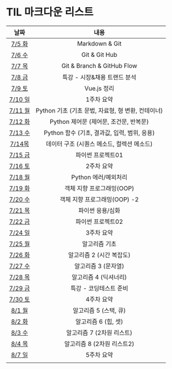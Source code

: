 # TIL 마크다운 리스트

|               날짜                |                        내용                        |
| :-------------------------------: | :------------------------------------------------: |
|   [7/5 화](markdown/220705.md)    |                   Markdown & Git                   |
|   [7/6 수](markdown/220706.md)    |                   Git & Git Hub                    |
|   [7/7 목](markdown/220707.md)    |             Git & Branch & GitHub Flow             |
|   [7/8 금](markdown/220708.md)    |            특강 - 시장&채용 트랜드 분석            |
|   [7/9 토](markdown/Vue.js.md)    |                    Vue.js 정리                     |
| [7/10 일](markdown/w1-summary.md) |                     1주차 요약                     |
|   [7/11 월](markdown/220711.md)   | Python 기초 (기초 문법, 자료형, 형 변환, 컨테이너) |
|   [7/12 화](markdown/220712.md)   |       Python 제어문 (제어문, 조건문, 반복문)       |
|   [7/13 수](markdown/220713.md)   |    Python 함수 (기초, 결과값, 입력, 범위, 응용)    |
|   [7/14목](markdown/220714.md)    |     데이터 구조 (시퀀스 메소드, 컬렉션 메소드)     |
|   [7/15 금](markdown/220715.md)   |                 파이썬 프로젝트01                  |
| [7/16 토](markdown/w2-summary.md) |                     2주차 요약                     |
|   [7/18 월](markdown/220718.md)   |                Python 에러/예외처리                |
|   [7/19 화](markdown/220719.md)   |             객체 지향 프로그래밍(OOP)              |
|   [7/20 수](markdown/220720.md)   |            객체 지향 프로그래밍(OOP) -2            |
|   [7/21 목](markdown/220721.md)   |                  파이썬 응용/심화                  |
|   [7/22 금](markdown/220722.md)   |                 파이썬 프로젝트02                  |
| [7/24 일](markdown/w3-summary.md) |                     3주차 요약                     |
|   [7/25 월](markdown/220725.md)   |                   알고리즘 기초                    |
|   [7/26 화](markdown/220726.md)   |              알고리즘 2 (시간 복잡도)              |
|   [7/27 수](markdown/220727.md)   |                알고리즘 3 (문자열)                 |
|   [7/28 목](markdown/220728.md)   |               알고리즘 4 (딕셔너리)                |
|   [7/29 금](markdown/220729.md)   |               특강 - 코딩테스트 준비               |
| [7/30 토](markdown/w4-summary.md) |                     4주차 요약                     |
|   [8/1 월](markdown/220801.md)    |               알고리즘 5 (스택, 큐)                |
|   [8/2 화](markdown/220802.md)    |                알고리즘 6 (힙, 셋)                 |
|   [8/3 수](markdown/220803.md)    |             알고리즘 7 (2차원 리스트)              |
|   [8/4 목](markdown/220804.md)    |             알고리즘 8 (2차원 리스트2)             |
| [8/7 일](markdown/w5-summary.md)  |                     5주차 요약                     |
|                                   |                                                    |
